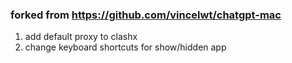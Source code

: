 ### forked from https://github.com/vincelwt/chatgpt-mac
1. add default proxy to clashx
2. change keyboard shortcuts for show/hidden app
